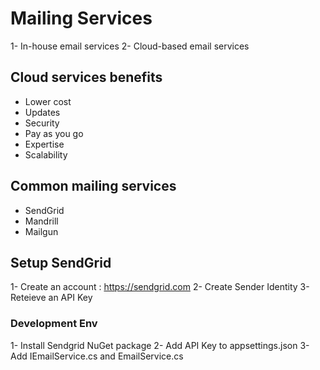 # Mailing Services
1- In-house email services
2- Cloud-based email services

## Cloud services benefits
- Lower cost
- Updates
- Security
- Pay as you go
- Expertise
- Scalability

## Common mailing services
- SendGrid
- Mandrill
- Mailgun

## Setup SendGrid
1- Create an account : https://sendgrid.com
2- Create Sender Identity
3- Reteieve an API Key

### Development Env
1- Install Sendgrid NuGet package
2- Add API Key to appsettings.json
3- Add IEmailService.cs and EmailService.cs
